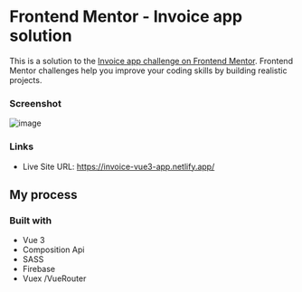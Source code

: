# Frontend Mentor - Invoice app solution

This is a solution to the [Invoice app challenge on Frontend Mentor](https://www.frontendmentor.io/challenges/invoice-app-i7KaLTQjl). Frontend Mentor challenges help you improve your coding skills by building realistic projects. 

### Screenshot

![image](https://user-images.githubusercontent.com/50774989/134401184-501274a0-81db-4256-9f9b-00543261879b.png)

### Links

- Live Site URL: https://invoice-vue3-app.netlify.app/

## My process

### Built with

- Vue 3
- Composition Api
- SASS
- Firebase
- Vuex /VueRouter
